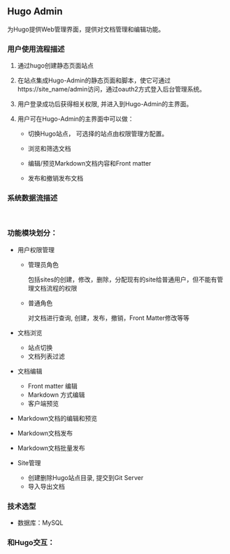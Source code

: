 ## Hugo Admin

为Hugo提供Web管理界面，提供对文档管理和编辑功能。

### 用户使用流程描述

1. 通过hugo创建静态页面站点

2. 在站点集成Hugo-Admin的静态页面和脚本，使它可通过https://site_name/admin访问，通过oauth2方式登入后台管理系统。

3. 用户登录成功后获得相关权限, 并进入到Hugo-Admin的主界面。

4. 用户可在Hugo-Admin的主界面中可以做：

   * 切换Hugo站点， 可选择的站点由权限管理方配置。

   * 浏览和筛选文档
   * 编辑/预览Markdown文档内容和Front matter
   * 发布和撤销发布文档

### 系统数据流描述

​	

### 功能模块划分：

- 用户权限管理

  - 管理员角色

    包括sites的创建，修改，删除，分配现有的site给普通用户，但不能有管理文档流程的权限

  - 普通角色

    对文档进行查询, 创建，发布，撤销，Front Matter修改等等

- 文档浏览

  - 站点切换
  - 文档列表过滤

- 文档编辑
  - Front matter 编辑
  - Markdown 方式编辑
  - 客户端预览

- Markdown文档的编辑和预览

- Markdown文档发布
- Markdown文档批量发布

- Site管理
  - 创建删除Hugo站点目录, 提交到Git Server
  - 导入导出文档 

### 技术选型

- 数据库：MySQL

  

### 和Hugo交互：



